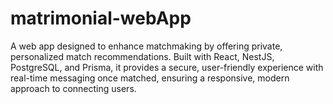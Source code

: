 # matrimonial-webApp
A web app designed to enhance matchmaking by offering private, personalized match recommendations. Built with React, NestJS, PostgreSQL, and Prisma, it provides a secure, user-friendly experience with real-time messaging once matched, ensuring a responsive, modern approach to connecting users.
